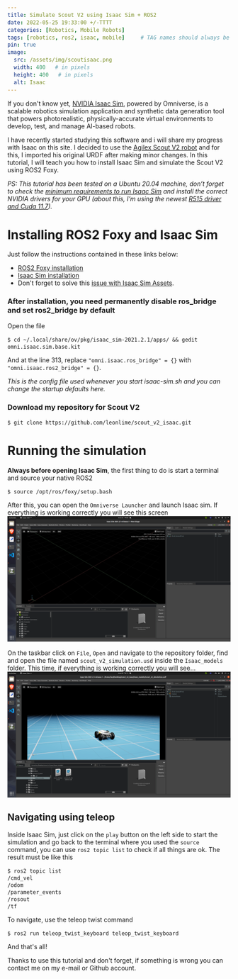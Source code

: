 ```yaml
---
title: Simulate Scout V2 using Isaac Sim + ROS2
date: 2022-05-25 19:33:00 +/-TTTT
categories: [Robotics, Mobile Robots]
tags: [robotics, ros2, isaac, mobile]     # TAG names should always be lowercase
pin: true
image:
  src: /assets/img/scoutisaac.png
  width: 400   # in pixels
  height: 400   # in pixels
  alt: Isaac
---
```


If you don't know yet, [NVIDIA Isaac Sim](https://developer.nvidia.com/isaac-sim), powered by Omniverse, is a scalable robotics simulation application and synthetic data generation tool that powers photorealistic, physically-accurate virtual environments to develop, test, and manage AI-based robots.

I have recently started studying this software and i will share my progress with Isaac on this site. I decided to use the [Agilex Scout V2 robot](https://global.agilex.ai/products/scout-2-0) and for this, I imported his original URDF after making minor changes. In this tutorial, I will teach you how to install Isaac Sim and simulate the Scout V2 using ROS2 Foxy.

*PS: This tutorial has been tested on a Ubuntu 20.04 machine, don’t forget to check the [minimum requirements to run Isaac Sim](https://docs.omniverse.nvidia.com/app_isaacsim/app_isaacsim/requirements.html) and install the correct NVIDIA drivers for your GPU (about this, I’m using the newest [R515 driver and Cuda 11.7](https://developer.nvidia.com/cuda-downloads?target_os=Linux&target_arch=x86_64&Distribution=Ubuntu&target_version=20.04&target_type=deb_network)).*

# Installing ROS2 Foxy and Isaac Sim

Just follow the instructions contained in these links below:

- [ROS2 Foxy installation](https://docs.ros.org/en/foxy/Installation/Ubuntu-Install-Debians.html)
- [Isaac Sim installation](https://docs.omniverse.nvidia.com/app_isaacsim/app_isaacsim/install_basic.html)
- Don't forget to solve this [issue with Isaac Sim Assets](https://forums.developer.nvidia.com/t/known-issue-error-checking-isaac-sim-assets/204522).

### After installation, you need permanently disable ros_bridge and set ros2_bridge by default 
Open the file

```terminal
$ cd ~/.local/share/ov/pkg/isaac_sim-2021.2.1/apps/ && gedit omni.isaac.sim.base.kit
```
And at the line 313, replace `"omni.isaac.ros_bridge" = {}` with `"omni.isaac.ros2_bridge" = {}`.

*This is the config file used whenever you start isaac-sim.sh and you can change the startup defaults here.*

### Download my repository for Scout V2
```terminal
$ git clone https://github.com/leonlime/scout_v2_isaac.git
```

# Running the simulation
**Always before opening Isaac Sim**, the first thing to do is start a terminal and source your native ROS2
```terminal
$ source /opt/ros/foxy/setup.bash
```

After this, you can open the `Omniverse Launcher` and launch Isaac sim. If everything is working correctly you will see this screen
![Isaac empty screen](/assets/img/isaac_screen1.png)


On the taskbar click on `File`, `Open` and navigate to the repository folder, find and open the file named `scout_v2_simulation.usd` inside the `Isaac_models` folder. This time, if everything is working correctly you will see...
![Isaac scout v2 screen](/assets/img/Isaac_screen2.png)

## Navigating using teleop 
Inside Isaac Sim, just click on the `play` button on the left side to start the simulation and go back to the terminal where you used the `source` command, you can use `ros2 topic list` to check if all things are ok. The result must be like this
```terminal
$ ros2 topic list
/cmd_vel
/odom
/parameter_events
/rosout
/tf
```

To navigate, use the teleop twist command
```terminal
$ ros2 run teleop_twist_keyboard teleop_twist_keyboard
```

And that's all! 

Thanks to use this tutorial and don't forget, if something is wrong you can contact me on my e-mail or Github account.
